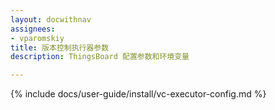 ```yaml
---
layout: docwithnav
assignees:
- vparomskiy
title: 版本控制执行器参数
description: ThingsBoard 配置参数和环境变量

---
```


{% include docs/user-guide/install/vc-executor-config.md %}